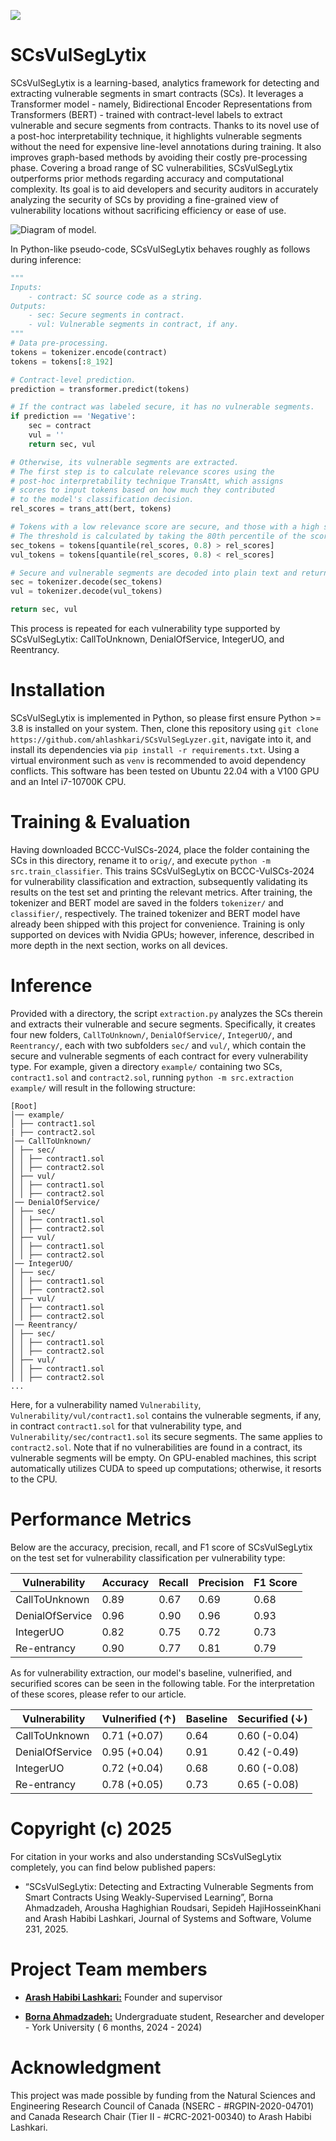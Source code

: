 ![](https://github.com/ahlashkari/SCsVulSegLyzer/blob/main/bccc.jpg)

# SCsVulSegLytix
SCsVulSegLytix is a learning-based, analytics framework for detecting and extracting vulnerable segments in smart contracts (SCs). It leverages a Transformer model - namely, Bidirectional Encoder Representations from Transformers (BERT) - trained with contract-level labels to extract vulnerable and secure segments from contracts. Thanks to its novel use of a post-hoc interpretability technique, it highlights vulnerable segments without the need for expensive line-level annotations during training. It also improves graph-based methods by avoiding their costly pre-processing phase. Covering a broad range of SC vulnerabilities, SCsVulSegLytix outperforms prior methods regarding accuracy and computational complexity. Its goal is to aid developers and security auditors in accurately analyzing the security of SCs by providing a fine-grained view of vulnerability locations without sacrificing efficiency or ease of use.

![Diagram of model.](./model.svg)

In Python-like pseudo-code, SCsVulSegLytix behaves roughly as follows during inference:

```python
"""
Inputs:
    - contract: SC source code as a string.
Outputs:
    - sec: Secure segments in contract.
    - vul: Vulnerable segments in contract, if any.
"""
# Data pre-processing.
tokens = tokenizer.encode(contract)
tokens = tokens[:8_192]

# Contract-level prediction.
prediction = transformer.predict(tokens)

# If the contract was labeled secure, it has no vulnerable segments.
if prediction == 'Negative':
    sec = contract
    vul = ''
    return sec, vul

# Otherwise, its vulnerable segments are extracted.
# The first step is to calculate relevance scores using the
# post-hoc interpretability technique TransAtt, which assigns
# scores to input tokens based on how much they contributed
# to the model's classification decision.
rel_scores = trans_att(bert, tokens)

# Tokens with a low relevance score are secure, and those with a high score are vulnerable.
# The threshold is calculated by taking the 80th percentile of the scores.
sec_tokens = tokens[quantile(rel_scores, 0.8) > rel_scores]
vul_tokens = tokens[quantile(rel_scores, 0.8) < rel_scores]

# Secure and vulnerable segments are decoded into plain text and returned.
sec = tokenizer.decode(sec_tokens)
vul = tokenizer.decode(vul_tokens)

return sec, vul
```

This process is repeated for each vulnerability type supported by SCsVulSegLytix: CallToUnknown, DenialOfService, IntegerUO, and Reentrancy.

# Installation

SCsVulSegLytix is implemented in Python, so please first ensure Python >= 3.8 is installed on your system. Then, clone this repository using ```git clone https://github.com/ahlashkari/SCsVulSegLyzer.git```, navigate into it, and install its dependencies via ```pip install -r requirements.txt```. Using a virtual environment such as ```venv``` is recommended to avoid dependency conflicts. This software has been tested on Ubuntu 22.04 with a V100 GPU and an Intel i7-10700K CPU.

# Training & Evaluation

Having downloaded BCCC-VulSCs-2024, place the folder containing the SCs in this directory, rename it to ```orig/```, and execute ```python -m src.train_classifier```. This trains SCsVulSegLytix on BCCC-VulSCs-2024 for vulnerability classification and extraction, subsequently validating its results on the test set and printing the relevant metrics. After training, the tokenizer and BERT model are saved in the folders ```tokenizer/``` and ```classifier/```, respectively. The trained tokenizer and BERT model have already been shipped with this project for convenience. Training is only supported on devices with Nvidia GPUs; however, inference, described in more depth in the next section, works on all devices.

# Inference

Provided with a directory, the script ```extraction.py``` analyzes the SCs therein and extracts their vulnerable and secure segments. Specifically, it creates four new folders, ```CallToUnknown/```, ```DenialOfService/```, ```IntegerUO/```, and ```Reentrancy/```, each with two subfolders ```sec/``` and ```vul/```, which contain the secure and vulnerable segments of each contract for every vulnerability type. For example, given a directory ```example/``` containing two SCs, ```contract1.sol``` and ```contract2.sol```, running ```python -m src.extraction example/``` will result in the following structure:

```
[Root]
│── example/
│ ├── contract1.sol
| ├── contract2.sol
│── CallToUnknown/
│ ├── sec/
│ │ ├── contract1.sol
│ │ ├── contract2.sol
│ ├── vul/
│ │ ├── contract1.sol
│ │ ├── contract2.sol
│── DenialOfService/
│ ├── sec/
│ │ ├── contract1.sol
│ │ ├── contract2.sol
│ ├── vul/
│ │ ├── contract1.sol
│ │ ├── contract2.sol
│── IntegerUO/
│ ├── sec/
│ │ ├── contract1.sol
│ │ ├── contract2.sol
│ ├── vul/
│ │ ├── contract1.sol
│ │ ├── contract2.sol
│── Reentrancy/
│ ├── sec/
│ │ ├── contract1.sol
│ │ ├── contract2.sol
│ ├── vul/
│ │ ├── contract1.sol
│ │ ├── contract2.sol
...
```

Here, for a vulnerability named ```Vulnerability```, ```Vulnerability/vul/contract1.sol``` contains the vulnerable segments, if any, in contract ```contract1.sol``` for that vulnerability type, and ```Vulnerability/sec/contract1.sol``` its secure segments. The same applies to ```contract2.sol```. Note that if no vulnerabilities are found in a contract, its vulnerable segments will be empty. On GPU-enabled machines, this script automatically utilizes CUDA to speed up computations; otherwise, it resorts to the CPU.

# Performance Metrics

Below are the accuracy, precision, recall, and F1 score of SCsVulSegLytix on the test set for vulnerability classification per vulnerability type:

| Vulnerability     | Accuracy | Recall | Precision | F1 Score |
|------------------|----------|--------|-----------|----------|
| CallToUnknown   | 0.89     | 0.67   | 0.69      | 0.68     |
| DenialOfService | 0.96     | 0.90   | 0.96      | 0.93     |
| IntegerUO       | 0.82     | 0.75   | 0.72      | 0.73     |
| Re-entrancy     | 0.90     | 0.77   | 0.81      | 0.79     |

As for vulnerability extraction, our model's baseline, vulnerified, and securified scores can be seen in the following table. For the interpretation of these scores, please refer to our article.

| Vulnerability    | Vulnerified (↑) | Baseline | Securified (↓) |
|-----------------|----------------|----------|----------------|
| CallToUnknown   | 0.71 (+0.07)    | 0.64     | 0.60 (-0.04)   |
| DenialOfService | 0.95 (+0.04)    | 0.91     | 0.42 (-0.49)   |
| IntegerUO       | 0.72 (+0.04)    | 0.68     | 0.60 (-0.08)   |
| Re-entrancy     | 0.78 (+0.05)    | 0.73     | 0.65 (-0.08)   |

# Copyright (c) 2025

For citation in your works and also understanding SCsVulSegLytix completely, you can find below published papers:

- “SCsVulSegLytix: Detecting and Extracting Vulnerable Segments from Smart Contracts Using Weakly-Supervised Learning”, Borna Ahmadzadeh, Arousha Haghighian Roudsari, Sepideh HajiHosseinKhani and Arash Habibi Lashkari, Journal of Systems and Software,
Volume 231, 2025.

# Project Team members

* [**Arash Habibi Lashkari:**](http://ahlashkari.com/index.asp) Founder and supervisor

* [**Borna Ahmadzadeh:**](https://github.com/BobMcDear) Undergraduate student, Researcher and developer - York University ( 6 months, 2024 - 2024)


# Acknowledgment

This project was made possible by funding from the Natural Sciences and Engineering Research Council of Canada (NSERC - #RGPIN-2020-04701) and Canada Research Chair (Tier II - #CRC-2021-00340) to Arash Habibi Lashkari.
